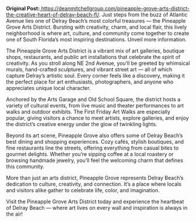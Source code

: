 **Original Post:**,https://deanmitchellgroup.com/pineapple-grove-arts-district-the-creative-heart-of-delray-beach-fl/.     Just steps from the buzz of Atlantic Avenue lies one of Delray Beach’s most
colorful treasures — the Pineapple Grove Arts District. Bursting with
creativity, charm, and local flair, this lively neighborhood is where art,
culture, and community come together to create one of South Florida’s most
inspiring destinations. Unveil more information.

The Pineapple Grove Arts District is a vibrant mix of art galleries, boutique
shops, restaurants, and public art installations that celebrate the spirit of
creativity. As you stroll along NE 2nd Avenue, you’ll be greeted by whimsical
murals, hand-crafted sculptures, and vibrant street art — all of which capture
Delray’s artistic soul. Every corner feels like a discovery, making it the
perfect place for art enthusiasts, photographers, and anyone who appreciates
unique local character.

Anchored by the Arts Garage and Old School Square, the district hosts a
variety of cultural events, from live music and theater performances to art
walks and outdoor exhibits. The First Friday Art Walks are especially popular,
giving visitors a chance to meet artists, explore galleries, and enjoy the
district’s creative energy under the glow of twinkling lights.

Beyond its art scene, Pineapple Grove also offers some of Delray Beach’s best
dining and shopping experiences. Cozy cafés, stylish boutiques, and fine
restaurants line the streets, offering everything from casual bites to gourmet
delights. Whether you’re sipping coffee at a local roastery or browsing
handmade jewelry, you’ll feel the welcoming charm that defines this community.

More than just an arts district, Pineapple Grove represents Delray Beach’s
dedication to culture, creativity, and connection. It’s a place where locals
and visitors alike gather to celebrate life, color, and imagination.

Visit the Pineapple Grove Arts District today and experience the heartbeat of
Delray Beach — where art lives on every wall and inspiration is always in the
air!